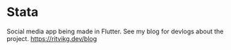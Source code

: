 # Stata

Social media app being made in Flutter. See my blog for devlogs about the project. https://ritvikg.dev/blog
